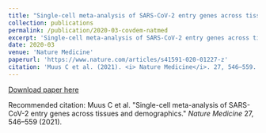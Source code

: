 ```yaml
---
title: "Single-cell meta-analysis of SARS-CoV-2 entry genes across tissues and demographics"
collection: publications
permalink: /publication/2020-03-covdem-natmed
excerpt: 'Single-cell meta-analysis of SARS-CoV-2 entry genes across tissues and demographics'
date: 2020-03
venue: 'Nature Medicine'
paperurl: 'https://www.nature.com/articles/s41591-020-01227-z'
citation: 'Muus C et al. (2021). <i> Nature Medicine</i>. 27, 546–559.'
---
```


[Download paper here](http://annacuomo.github.io/files/s41591-020-01227-z.pdf)

Recommended citation: Muus C et al. "Single-cell meta-analysis of SARS-CoV-2 entry genes across tissues and demographics." <i>Nature Medicine</i> 27, 546–559 (2021).
